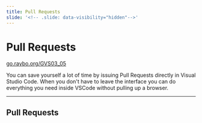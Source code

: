 ```yaml
---
title: Pull Requests
slide: '<!-- .slide: data-visibility="hidden"-->'
---
```


<!-- .slide: data-state="layout-title" class="bg-dark"-->

# Pull Requests

<div class="slide-link"><a href="https://go.raybo.org/GVS02_01"><i class="fab fa-slideshare"></i> go.raybo.org/GVS03_05</a></div>

> >

You can save yourself a lot of time by issuing Pull Requests directly in Visual Studio Code. When you don't have to leave the interface you can do everything you need inside VSCode without pulling up a browser.

---
## Pull Requests

> >
